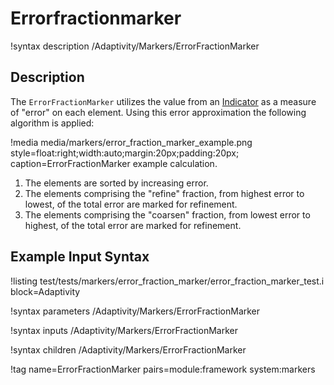 # Errorfractionmarker

!syntax description /Adaptivity/Markers/ErrorFractionMarker

## Description

The `ErrorFractionMarker` utilizes the value from an
[Indicator](/Indicators/index.md) as a measure of "error" on each
element. Using this error approximation the following algorithm is
applied:

!media media/markers/error_fraction_marker_example.png style=float:right;width:auto;margin:20px;padding:20px; caption=ErrorFractionMarker example calculation.

1. The elements are sorted by increasing error.
2. The elements comprising the "refine" fraction, from highest error to lowest, of the total error are marked for refinement.
3. The elements comprising the "coarsen" fraction, from lowest error to highest, of the total error are marked for refinement.

## Example Input Syntax

!listing test/tests/markers/error_fraction_marker/error_fraction_marker_test.i block=Adaptivity

!syntax parameters /Adaptivity/Markers/ErrorFractionMarker

!syntax inputs /Adaptivity/Markers/ErrorFractionMarker

!syntax children /Adaptivity/Markers/ErrorFractionMarker

!tag name=ErrorFractionMarker pairs=module:framework system:markers
